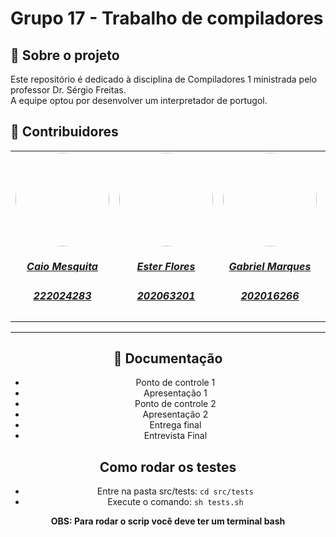 # Grupo 17 - Trabalho de compiladores

## 📜 Sobre o projeto
   Este repositório é dedicado à disciplina de Compiladores 1 ministrada pelo professor Dr. Sérgio Freitas. <br>
   A equipe optou por desenvolver um interpretador de portugol.

## 🌟 Contribuidores

<center>
<table style="margin-left: auto; margin-right: auto;">
    <tr>
        <td align="center">
            <a href="https://github.com/Caiomesvie">
                <img style="border-radius: 50%;" src="https://avatars.githubusercontent.com/u/96022527?v=4" width="150px;"/>
                <h5 class="text-center">Caio Mesquita</h5>
                <h5 class="text-center">222024283</h5>
            </a>
        </td>
        <td align="center">
            <a href="https://github.com/esteerlino">
                <img style="border-radius: 50%;" src="https://avatars.githubusercontent.com/u/90395392?v=4" width="150px;"/>
                <h5 class="text-center">Ester Flores</h5>
              <h5 class="text-center">202063201</h5>
            </a>
        </td>
        <td align="center">
            <a href="https://github.com/GabrielMS00">
                <img style="border-radius: 50%;" src="https://avatars.githubusercontent.com/u/88348513?v=4" width="150px;"/>
                <h5 class="text-center">Gabriel Marques</h5>
                <h5 class="text-center">202016266</h5>
            </a>
        </td>
        <td align="center">
            <a href="https://github.com/Manoel835">
                <img style="border-radius: 50%;" src="https://avatars.githubusercontent.com/u/89036370?v=4" width="150px;"/>
                <h5 class="text-center">Manoel Felipe</h5>
                <h5 class="text-center">211041240</h5>
            </a>
        </td>      
        <td align="center">
            <a href="https://github.com/Mylena-angelica">
                <img style="border-radius: 50%;" src="https://github.com/Mylena-angelica.png" width="150px;"/>
                <h5 class="text-center">Mylena Angelica</h5>
              <h5 class="text-center">211029497</h5>
            </a>
        </td>
      <td align="center">
            <a href="https://github.com/wildemberg-sales">
                <img style="border-radius: 50%;" src="https://avatars.githubusercontent.com/u/92035272?v=4" width="150px;"/>
                <h5 class="text-center">Wildemberg Sales</h5>
              <h5 class="text-center">202017503</h5>
            </a>
        </td>
</table>
 <! -- ## :email: Site -->
<hr/>


## 📑 Documentação 

- Ponto de controle 1 
- Apresentação 1
- Ponto de controle 2 
- Apresentação 2
- Entrega final
- Entrevista Final

## Como rodar os testes

* Entre na pasta src/tests: `cd src/tests`
* Execute o comando: `sh tests.sh`  

**OBS: Para rodar o scrip você deve ter um terminal bash**
